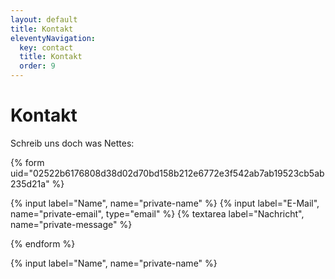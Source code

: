 ```yaml
---
layout: default
title: Kontakt
eleventyNavigation:
  key: contact
  title: Kontakt
  order: 9
---
```


# Kontakt

Schreib uns doch was Nettes:

{% form uid="02522b6176808d38d02d70bd158b212e6772e3f542ab7ab19523cb5ab235d21a" %}

{% input label="Name", name="private-name" %}
{% input label="E-Mail", name="private-email", type="email" %}
{% textarea label="Nachricht", name="private-message" %}

{% endform %}

{% input label="Name", name="private-name" %}
